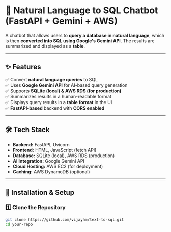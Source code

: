 # 🚀 Natural Language to SQL Chatbot (FastAPI + Gemini + AWS)

A chatbot that allows users to **query a database in natural language**, which is then **converted into SQL using Google's Gemini API**. The results are summarized and displayed as a **table**.

---

## ✨ Features
✅ Convert **natural language queries** to SQL  
✅ Uses **Google Gemini API** for AI-based query generation  
✅ Supports **SQLite (local) & AWS RDS (for production)**  
✅ Summarizes results in a human-readable format  
✅ Displays query results in a **table format** in the UI  
✅ **FastAPI-based** backend with **CORS enabled**  

---

## 🛠️ Tech Stack
- **Backend:** FastAPI, Uvicorn
- **Frontend:** HTML, JavaScript (fetch API)
- **Database:** SQLite (local), AWS RDS (production)
- **AI Integration:** Google Gemini API
- **Cloud Hosting:** AWS EC2 (for deployment)
- **Caching:** AWS DynamoDB (optional)

---

## 🚀 Installation & Setup
### **1️⃣ Clone the Repository**
```bash
git clone https://github.com/vijayhm/text-to-sql.git
cd your-repo
